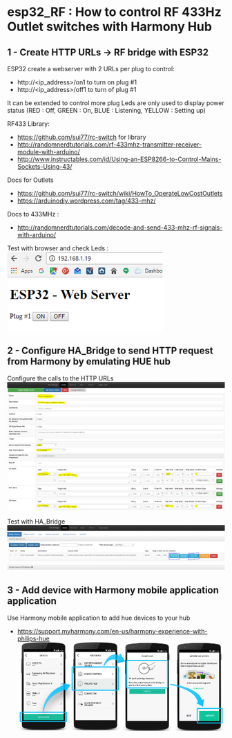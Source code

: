 # esp32_RF : How to control RF 433Hz Outlet switches with Harmony Hub

## 1 - Create HTTP URLs -> RF bridge with ESP32
 
 ESP32 create a webserver with 2 URLs per plug to control: 
 - http://<ip_address>/on1 to turn on plug #1
 - http://<ip_address>/off1 to turn of plug #1

It can be extended to control more plug 
Leds are only used to display power status (RED : Off, GREEN : On, BLUE : Listening, YELLOW : Setting up)

RF433 Library: 
- https://github.com/sui77/rc-switch for library
- http://randomnerdtutorials.com/rf-433mhz-transmitter-receiver-module-with-arduino/
- http://www.instructables.com/id/Using-an-ESP8266-to-Control-Mains-Sockets-Using-43/

Docs for Outlets
- https://github.com/sui77/rc-switch/wiki/HowTo_OperateLowCostOutlets
- https://arduinodiy.wordpress.com/tag/433-mhz/

Docs to 433MHz : 
- http://randomnerdtutorials.com/decode-and-send-433-mhz-rf-signals-with-arduino/

Test with browser and check Leds :  
![Alt text](images/HTTP-to-RF433.PNG?raw=true "Web test")

## 2 - Configure HA_Bridge to send HTTP request from Harmony by emulating HUE hub
Configure the calls to the HTTP URLs 
![Alt text](images/ha-bridge.PNG?raw=true "Configure HA Bridge")

Test with HA_Bridge 
![Alt text](images/Test-with%20ha-bridge.PNG?raw=true "Test with HA Bridge")

## 3 - Add device with Harmony mobile application application 
Use Harmony mobile application to add hue devices to your hub 
- https://support.myharmony.com/en-us/harmony-experience-with-philips-hue 
![Alt text](images/philips-hue-import-new-v1.png?raw=true "HUE")



